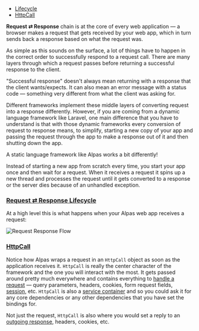 - [Lifecycle](#lifecycle)
- [HttpCall](#httpcall)
    
**Request ⇄ Response** chain is at the core of every web application — a browser makes a request that gets
received by your web app, which in turn sends back a response based on what the request was. 

As simple as this sounds on the surface, a lot of things have to happen in the correct order to successfully
respond to a request call. There are many layers through which a request passes before returning a successful
response to the client.

"Successful response" doesn't always mean returning with a response that the client wants/expects. It can also
mean an error message with a status code — something very different from what the client was asking for.

Different frameworks implement these middle layers of converting request into a response differently. However, if you
are coming from a dynamic language framework like Laravel, one main difference that you have to understand is that
with those dynamic frameworks every conversion of request to response means, to simplify, starting a new copy of your
app and passing the request through the app to make a response out of it and then shutting down the app.
 
 A static language framework like Alpas works a bit differently!

Instead of starting a new app from scratch every time, you start your app once and then wait for a request. When it
receives a request it spins up a new thread and processes the request until it gets converted to a response or
the server dies because of an unhandled exception.

<a name="lifecycle"></a>
### [Request ⇄ Response Lifecycle](#lifecycle)

At a high level this is what happens when your Alpas web app receives a request:

![Request Response Flow](/images/request-response.png)

<a name="httpcall"></a>
### [HttpCall](#httpcall)

Notice how Alpas wraps a request in an `HttpCall` object as soon as the application receives it. `HttpCall` is
really the center character of the framework and the one you will interact with the most. It gets passed around
pretty much everywhere and contains everything to [handle a request](/docs/http-request) — query parameters,
headers, cookies, form request fields, [session](/docs/sessions), etc. `HttpCall` is also a
[service container](/docs/ioc-container) and so you could ask it for any core dependencies or any other dependencies
that you have set the bindings for.

Not just the request, `HttpCall` is also where you would set a reply to an [outgoing response](/docs/http-response),
headers, cookies, etc.
